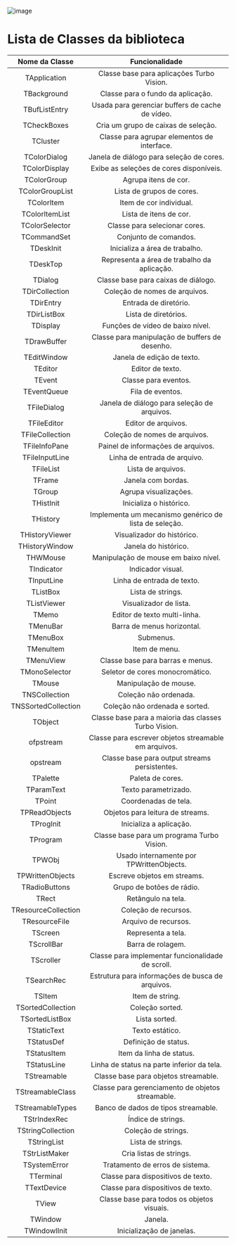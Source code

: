 ![image](https://github.com/user-attachments/assets/4bb4e469-f3ae-49cd-8be3-169526ec2eb5)


# Lista de Classes da biblioteca

|    Nome da Classe   |                     Funcionalidade                    |
|:-------------------:|:-----------------------------------------------------:|
|     TApplication    |       Classe base para aplicações Turbo Vision.       |
|     TBackground     |           Classe para o fundo da aplicação.           |
|    TBufListEntry    |    Usada para gerenciar buffers de cache de vídeo.    |
|     TCheckBoxes     |          Cria um grupo de caixas de seleção.          |
|       TCluster      |      Classe para agrupar elementos de interface.      |
|     TColorDialog    |        Janela de diálogo para seleção de cores.       |
|    TColorDisplay    |        Exibe as seleções de cores disponíveis.        |
|     TColorGroup     |                  Agrupa itens de cor.                 |
|   TColorGroupList   |               Lista de grupos de cores.               |
|      TColorltem     |                Item de cor individual.                |
|    TColorltemList   |                 Lista de itens de cor.                |
|    TColorSelector   |             Classe para selecionar cores.             |
|     TCommandSet     |                 Conjunto de comandos.                 |
|      TDeskInit      |             Inicializa a área de trabalho.            |
|       TDeskTop      |      Representa a área de trabalho da aplicação.      |
|       TDialog       |          Classe base para caixas de diálogo.          |
|    TDirCollection   |             Coleção de nomes de arquivos.             |
|      TDirEntry      |                 Entrada de diretório.                 |
|     TDirListBox     |                  Lista de diretórios.                 |
|       TDisplay      |            Funções de vídeo de baixo nível.           |
|     TDrawBuffer     |     Classe para manipulação de buffers de desenho.    |
|     TEditWindow     |               Janela de edição de texto.              |
|       TEditor       |                    Editor de texto.                   |
|        TEvent       |                  Classe para eventos.                 |
|     TEventQueue     |                    Fila de eventos.                   |
|     TFileDialog     |      Janela de diálogo para seleção de arquivos.      |
|     TFileEditor     |                  Editor de arquivos.                  |
|   TFileCollection   |             Coleção de nomes de arquivos.             |
|    TFileInfoPane    |           Painel de informações de arquivos.          |
|    TFileInputLine   |              Linha de entrada de arquivo.             |
|      TFileList      |                   Lista de arquivos.                  |
|        TFrame       |                   Janela com bordas.                  |
|        TGroup       |                 Agrupa visualizações.                 |
|      THistInit      |                Inicializa o histórico.                |
|       THistory      | Implementa um mecanismo genérico de lista de seleção. |
|    THistoryViewer   |               Visualizador do histórico.              |
|    THistoryWindow   |                  Janela do histórico.                 |
|       THWMouse      |          Manipulação de mouse em baixo nível.         |
|      TIndicator     |                   Indicador visual.                   |
|      TInputLine     |               Linha de entrada de texto.              |
|       TListBox      |                   Lista de strings.                   |
|     TListViewer     |                 Visualizador de lista.                |
|        TMemo        |              Editor de texto multi-linha.             |
|       TMenuBar      |               Barra de menus horizontal.              |
|       TMenuBox      |                       Submenus.                       |
|      TMenultem      |                     Item de menu.                     |
|      TMenuView      |            Classe base para barras e menus.           |
|    TMonoSelector    |            Seletor de cores monocromático.            |
|        TMouse       |                 Manipulação de mouse.                 |
|    TNSCollection    |                 Coleção não ordenada.                 |
| TNSSortedCollection |             Coleção não ordenada e sorted.            |
|       TObject       |  Classe base para a maioria das classes Turbo Vision. |
|      ofpstream      |  Classe para escrever objetos streamable em arquivos. |
|       opstream      |     Classe base para output streams persistentes.     |
|       TPalette      |                    Paleta de cores.                   |
|      TParamText     |                  Texto parametrizado.                 |
|        TPoint       |                  Coordenadas de tela.                 |
|    TPReadObjects    |            Objetos para leitura de streams.           |
|      TProgInit      |                Inicializa a aplicação.                |
|       TProgram      |       Classe base para um programa Turbo Vision.      |
|        TPWObj       |        Usado internamente por TPWrittenObjects.       |
|   TPWrittenObjects  |              Escreve objetos em streams.              |
|    TRadioButtons    |               Grupo de botões de rádio.               |
|        TRect        |                   Retângulo na tela.                  |
| TResourceCollection |                  Coleção de recursos.                 |
|    TResourceFile    |                  Arquivo de recursos.                 |
|       TScreen       |                   Representa a tela.                  |
|      TScrollBar     |                   Barra de rolagem.                   |
|      TScroller      |   Classe para implementar funcionalidade de scroll.   |
|      TSearchRec     |    Estrutura para informações de busca de arquivos.   |
|        TSltem       |                    Item de string.                    |
|  TSortedCollection  |                    Coleção sorted.                    |
|    TSortedListBox   |                     Lista sorted.                     |
|     TStaticText     |                    Texto estático.                    |
|      TStatusDef     |                  Definição de status.                 |
|     TStatusItem     |                Item da linha de status.               |
|     TStatusLine     |       Linha de status na parte inferior da tela.      |
|     TStreamable     |          Classe base para objetos streamable.         |
|   TStreamableClass  |    Classe para gerenciamento de objetos streamable.   |
|   TStreamableTypes  |          Banco de dados de tipos streamable.          |
|     TStrIndexRec    |                   Índice de strings.                  |
|  TStringCollection  |                  Coleção de strings.                  |
|     TStringList     |                   Lista de strings.                   |
|    TStrListMaker    |                Cria listas de strings.                |
|     TSystemError    |            Tratamento de erros de sistema.            |
|      TTerminal      |           Classe para dispositivos de texto.          |
|     TTextDevice     |           Classe para dispositivos de texto.          |
|        TView        |       Classe base para todos os objetos visuais.      |
|       TWindow       |                        Janela.                        |
|     TWindowlInit    |               Inicialização de janelas.               |
